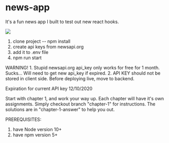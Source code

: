 # news-app
It's a fun news app I built to test out new react hooks.

![](public/newsApp.gif)

1. clone project -- npm install
2. create api keys from newsapi.org
3. add it to .env file
4. npm run start

WARNING! 
    1. Stupid newsapi.org api_key only works for free for 1 month. Sucks...
    Will need to get new api_key if expired.
    2. API KEY should not be stored in client side. Before deploying live, move to backend.

Expiration for current API key 12/10/2020


Start with chapter 1, and work your way up. Each chapter will have it's own assignments.
Simply checkout branch "chapter-1" for instructions. The solutions are in "chapter-1-answer" to help you out.

PREREQUISITES:
1. have Node version 10+
2. have npm version 5+

